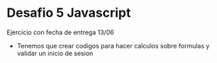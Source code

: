 # Desafio 5 Javascript

Ejercicio con fecha de entrega 13/06

- Tenemos que crear codigos para hacer calculos sobre formulas y validar un inicio de sesion 